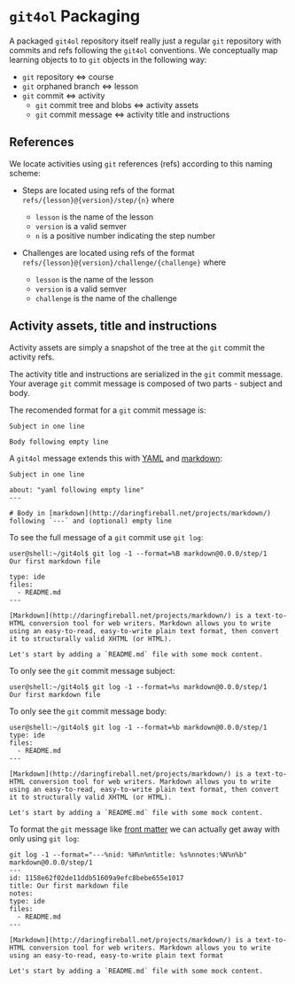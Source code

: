 # `git4ol` Packaging

A packaged `git4ol` repository itself really just a regular `git` repository with commits and refs following the `git4ol` conventions. We conceptually map learning objects to to `git` objects in the following way:

- `git` repository ⇔ course
- `git` orphaned branch ⇔ lesson
- `git` commit ⇔ activity
  - `git` commit tree and blobs ⇔ activity assets
  - `git` commit message ⇔ activity title and instructions

## References

We locate activities using `git` references (refs) according to this naming scheme:

- Steps are located using refs of the format `refs/{lesson}@{version}/step/{n}` where
  - `lesson` is the name of the lesson
  - `version` is a valid semver
  - `n` is a positive number indicating the step number

- Challenges are located using refs of the format `refs/{lesson}@{version}/challenge/{challenge}` where
  - `lesson` is the name of the lesson
  - `version` is a valid semver
  - `challenge` is the name of the challenge

## Activity assets, title and instructions

Activity assets are simply a snapshot of the tree at the `git` commit the activity refs.

The activity title and instructions are serialized in the `git` commit message. Your average `git` commit message is composed of two parts - subject and body.

The recomended format for a `git` commit message is:

```
Subject in one line

Body following empty line
```

A `git4ol` message extends this with [YAML](http://yaml.org/) and [markdown](http://daringfireball.net/projects/markdown/):

```
Subject in one line

about: "yaml following empty line"
---

# Body in [markdown](http://daringfireball.net/projects/markdown/) following `---` and (optional) empty line
```

To see the full message of a `git` commit use `git log`:

```shell
user@shell:~/git4ol$ git log -1 --format=%B markdown@0.0.0/step/1
Our first markdown file

type: ide
files:
  - README.md
---

[Markdown](http://daringfireball.net/projects/markdown/) is a text-to-HTML conversion tool for web writers. Markdown allows you to write using an easy-to-read, easy-to-write plain text format, then convert it to structurally valid XHTML (or HTML).

Let's start by adding a `README.md` file with some mock content.
```

To only see the `git` commit message subject:

```shell
user@shell:~/git4ol$ git log -1 --format=%s markdown@0.0.0/step/1
Our first markdown file
```

To only see the `git` commit message body:

```shell
user@shell:~/git4ol$ git log -1 --format=%b markdown@0.0.0/step/1
type: ide
files:
  - README.md
---

[Markdown](http://daringfireball.net/projects/markdown/) is a text-to-HTML conversion tool for web writers. Markdown allows you to write using an easy-to-read, easy-to-write plain text format, then convert it to structurally valid XHTML (or HTML).

Let's start by adding a `README.md` file with some mock content.
```

To format the `git` message like [front matter](http://jekyllrb.com/docs/frontmatter/) we can actually get away with only using `git log`:

```shell
git log -1 --format="---%nid: %H%n%ntitle: %s%nnotes:%N%n%b" markdown@0.0.0/step/1
---
id: 1158e62f02de11ddb51609a9efc8bebe655e1017
title: Our first markdown file
notes:
type: ide
files:
  - README.md
---

[Markdown](http://daringfireball.net/projects/markdown/) is a text-to-HTML conversion tool for web writers. Markdown allows you to write using an easy-to-read, easy-to-write plain text format

Let's start by adding a `README.md` file with some mock content.
```
